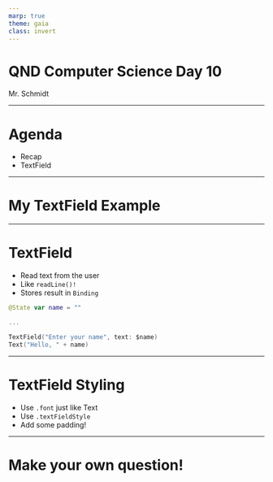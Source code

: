 ```yaml
---
marp: true
theme: gaia
class: invert
---
```


# QND Computer Science Day 10
Mr. Schmidt

---

# Agenda

- Recap
- TextField

---


# My TextField Example

---

# TextField

- Read text from the user
- Like `readLine()!`
- Stores result in `Binding`

```swift
@State var name = ""

...

TextField("Enter your name", text: $name)
Text("Hello, " + name)
```

---

# TextField Styling

- Use `.font` just like Text
- Use `.textFieldStyle`
- Add some padding!

---

# Make your own question!